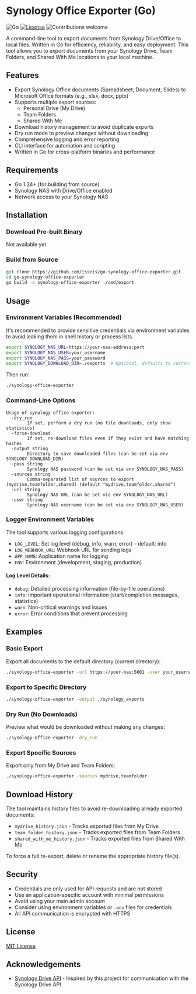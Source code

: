 # Synology Office Exporter (Go)

![Go](https://img.shields.io/badge/go-1.24+-blue.svg)
[![License](https://img.shields.io/badge/license-MIT-green.svg)](https://opensource.org/licenses/MIT)
![Contributions welcome](https://img.shields.io/badge/contributions-welcome-orange.svg)

A command-line tool to export documents from Synology Drive/Office to local files. Written in Go for efficiency, reliability, and easy deployment. This tool allows you to export documents from your Synology Drive, Team Folders, and Shared With Me locations to your local machine.

## Features

- Export Synology Office documents (Spreadsheet, Document, Slides) to Microsoft Office formats (e.g., xlsx, docx, pptx)
- Supports multiple export sources:
  - Personal Drive (My Drive)
  - Team Folders
  - Shared With Me
- Download history management to avoid duplicate exports
- Dry run mode to preview changes without downloading
- Comprehensive logging and error reporting
- CLI interface for automation and scripting
- Written in Go for cross-platform binaries and performance

## Requirements

- Go 1.24+ (for building from source)
- Synology NAS with Drive/Office enabled
- Network access to your Synology NAS

## Installation

### Download Pre-built Binary

Not available yet.

### Build from Source

```sh
git clone https://github.com/isseis/go-synology-office-exporter.git
cd go-synology-office-exporter
go build -o synology-office-exporter ./cmd/export
```

## Usage

### Environment Variables (Recommended)

It's recommended to provide sensitive credentials via environment variables to avoid leaking them in shell history or process lists.

```sh
export SYNOLOGY_NAS_URL=https://your-nas-address:port
export SYNOLOGY_NAS_USER=your_username
export SYNOLOGY_NAS_PASS=your_password
export SYNOLOGY_DOWNLOAD_DIR=./exports  # Optional, defaults to current directory
```

Then run:

```sh
./synology-office-exporter
```

### Command-Line Options

```
Usage of synology-office-exporter:
  -dry_run
        If set, perform a dry run (no file downloads, only show statistics)
  -force-download
        If set, re-download files even if they exist and have matching hashes
  -output string
        Directory to save downloaded files (can be set via env SYNOLOGY_DOWNLOAD_DIR)
  -pass string
        Synology NAS password (can be set via env SYNOLOGY_NAS_PASS)
  -sources string
        Comma-separated list of sources to export (mydrive,teamfolder,shared) (default "mydrive,teamfolder,shared")
  -url string
        Synology NAS URL (can be set via env SYNOLOGY_NAS_URL)
  -user string
        Synology NAS username (can be set via env SYNOLOGY_NAS_USER)
```

### Logger Environment Variables

The tool supports various logging configurations:

- `LOG_LEVEL`: Set log level (debug, info, warn, error) - default: info
- `LOG_WEBHOOK_URL`: Webhook URL for sending logs
- `APP_NAME`: Application name for logging
- `ENV`: Environment (development, staging, production)

#### Log Level Details:
- `debug`: Detailed processing information (file-by-file operations)
- `info`: Important operational information (start/completion messages, statistics)
- `warn`: Non-critical warnings and issues
- `error`: Error conditions that prevent processing

## Examples

### Basic Export

Export all documents to the default directory (current directory):

```sh
./synology-office-exporter -url https://your-nas:5001 -user your_username -pass your_password
```

### Export to Specific Directory

```sh
./synology-office-exporter -output ./synology_exports
```

### Dry Run (No Downloads)

Preview what would be downloaded without making any changes:

```sh
./synology-office-exporter -dry_run
```

### Export Specific Sources

Export only from My Drive and Team Folders:

```sh
./synology-office-exporter -sources mydrive,teamfolder
```

## Download History

The tool maintains history files to avoid re-downloading already exported documents:

- `mydrive_history.json` - Tracks exported files from My Drive
- `team_folder_history.json` - Tracks exported files from Team Folders
- `shared_with_me_history.json` - Tracks exported files from Shared With Me

To force a full re-export, delete or rename the appropriate history file(s).

## Security

- Credentials are only used for API requests and are not stored
- Use an application-specific account with minimal permissions
- Avoid using your main admin account
- Consider using environment variables or `.env` files for credentials
- All API communication is encrypted with HTTPS

## License

[MIT License](https://opensource.org/licenses/MIT)

## Acknowledgements

- [Synology Drive API](https://github.com/zbjdonald/synology-drive-api) - Inspired by this project for communication with the Synology Drive API
